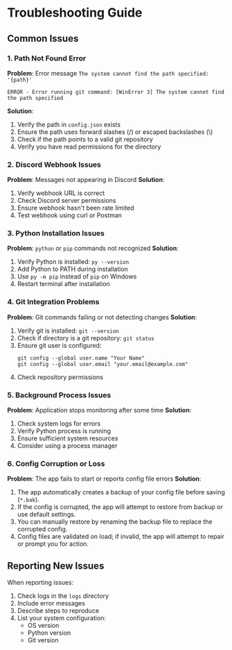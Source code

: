 # Troubleshooting Guide

## Common Issues

### 1. Path Not Found Error
**Problem**: Error message `The system cannot find the path specified: '{path}'`
```
ERROR - Error running git command: [WinError 3] The system cannot find the path specified
```
**Solution**:
1. Verify the path in `config.json` exists
2. Ensure the path uses forward slashes (/) or escaped backslashes (\\)
3. Check if the path points to a valid git repository
4. Verify you have read permissions for the directory

### 2. Discord Webhook Issues
**Problem**: Messages not appearing in Discord
**Solution**:
1. Verify webhook URL is correct
2. Check Discord server permissions
3. Ensure webhook hasn't been rate limited
4. Test webhook using curl or Postman

### 3. Python Installation Issues
**Problem**: `python` or `pip` commands not recognized
**Solution**:
1. Verify Python is installed: `py --version`
2. Add Python to PATH during installation
3. Use `py -m pip` instead of `pip` on Windows
4. Restart terminal after installation

### 4. Git Integration Problems
**Problem**: Git commands failing or not detecting changes
**Solution**:
1. Verify git is installed: `git --version`
2. Check if directory is a git repository: `git status`
3. Ensure git user is configured:
   ```
   git config --global user.name "Your Name"
   git config --global user.email "your.email@example.com"
   ```
4. Check repository permissions

### 5. Background Process Issues
**Problem**: Application stops monitoring after some time
**Solution**:
1. Check system logs for errors
2. Verify Python process is running
3. Ensure sufficient system resources
4. Consider using a process manager

### 6. Config Corruption or Loss
**Problem**: The app fails to start or reports config file errors
**Solution**:
1. The app automatically creates a backup of your config file before saving (`*.bak`).
2. If the config is corrupted, the app will attempt to restore from backup or use default settings.
3. You can manually restore by renaming the backup file to replace the corrupted config.
4. Config files are validated on load; if invalid, the app will attempt to repair or prompt you for action.

## Reporting New Issues
When reporting issues:
1. Check logs in the `logs` directory
2. Include error messages
3. Describe steps to reproduce
4. List your system configuration:
   - OS version
   - Python version
   - Git version 
